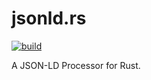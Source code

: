 # jsonld.rs

[![build](https://img.shields.io/circleci/build/github/ct0r/jsonld.rs.svg)](https://circleci.com/gh/ct0r/jsonld.rs)

A JSON-LD Processor for Rust.

